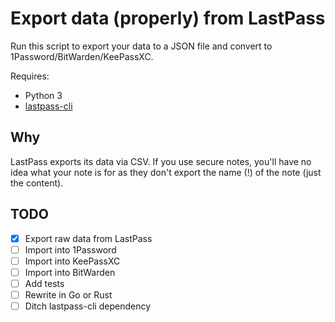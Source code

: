 # Export data (properly) from LastPass
Run this script to export your data to a JSON file and convert to 1Password/BitWarden/KeePassXC.

Requires:
* Python 3
* [lastpass-cli](https://github.com/lastpass/lastpass-cli)

## Why
LastPass exports its data via CSV. If you use secure notes, you'll have no idea what your note is
for as they don't export the name (!) of the note (just the content).

## TODO

- [x] Export raw data from LastPass
- [ ] Import into 1Password
- [ ] Import into KeePassXC
- [ ] Import into BitWarden
- [ ] Add tests
- [ ] Rewrite in Go or Rust
- [ ] Ditch lastpass-cli dependency
